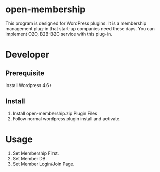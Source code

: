 # open-membership
This program is designed for WordPress plugins.
It is a membership management plug-in that start-up companies need these days.
You can implement O2O, B2B-B2C service with this plug-in.


# Developer
## Prerequisite
Install Wordpress 4.6+


## Install
1. Install open-membership.zip Plugin Files
2. Follow normal wordpress plugin install and activate.


# Usage
1. Set Membership First.
2. Set Member DB.
3. Set Member Login/Join Page.

